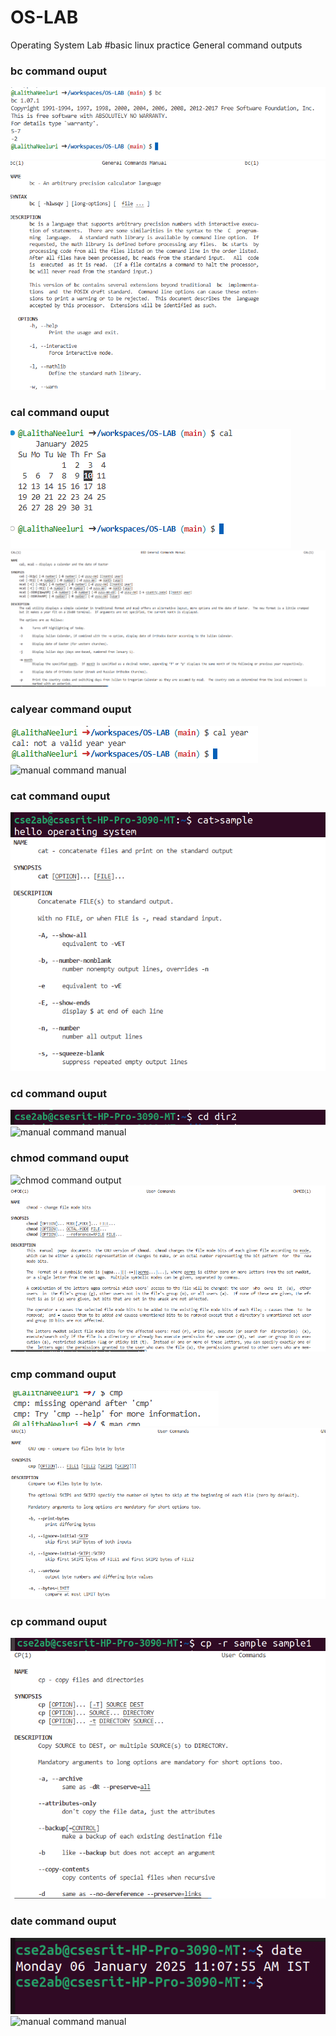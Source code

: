 # OS-LAB
Operating System Lab
#basic linux practice
General command outputs
### bc command ouput
![touch command output](bc.png)
![manual command manual](bcmanual.png)
### cal command ouput
![cal command output](cal.png)
![manual command manual](calmanual.png)
### calyear command ouput
![calyear command output](calyear.png)
![manual command manual](calyearmanual.png)
### cat command ouput
![cat command output](cat.png)
![manual command manual](catmanual.png)
### cd command ouput
![cd command output](cd.png)
![manual command manual](cdmanual.png)
### chmod command ouput
![chmod command output](chmod.png)
![manual command manual](chmodmanual.png)
### cmp command ouput
![cmp command output](cmp.png)
![manual command manual](cmpmanual.png)
### cp command ouput
![cp command output](cp3.png)
![manual command manual](cpmanual.png)
### date command ouput
![date command output](date.png)
![manual command manual](datemanual.png)
